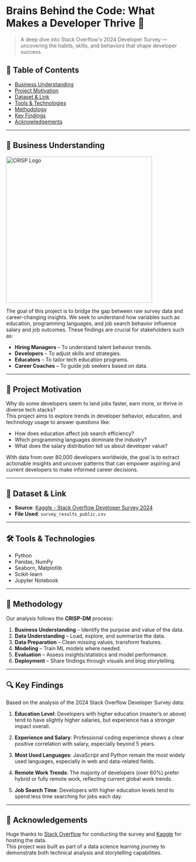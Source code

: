 # Brains Behind the Code: What Makes a Developer Thrive 🧠

> A deep dive into Stack Overflow's 2024 Developer Survey — uncovering the habits, skills, and behaviors that shape developer success.

## 📖 Table of Contents
- [Business Understanding](#business-understanding) 
- [Project Motivation](#project-motivation)  
- [Dataset & Link](#dataset--link)  
- [Tools & Technologies](#tools--technologies)  
- [Methodology](#methodology)    
- [Key Findings](#Key--Findings)
- [Acknowledgements](#acknowledgements)
---

## 💼 Business Understanding
<img src="https://github.com/mbenetti/CRISP-DM-Rossmann/blob/master/CRISP-DM.png" alt="CRISP Logo" width="400"/>


The goal of this project is to bridge the gap between raw survey data and career-changing insights. We seek to understand how variables such as education, programming languages, and job search behavior influence salary and job outcomes. These findings are crucial for stakeholders such as:

- **Hiring Managers** – To understand talent behavior trends.  
- **Developers** – To adjust skills and strategies.  
- **Educators** – To tailor tech education programs.  
- **Career Coaches** – To guide job seekers based on data.

---

## 🎯 Project Motivation

Why do some developers seem to land jobs faster, earn more, or thrive in diverse tech stacks?  
This project aims to explore trends in developer behavior, education, and technology usage to answer questions like:
- How does education affect job search efficiency?
- Which programming languages dominate the industry?
- What does the salary distribution tell us about developer value?

With data from over 80,000 developers worldwide, the goal is to extract actionable insights and uncover patterns that can empower aspiring and current developers to make informed career decisions.

---

## 📂 Dataset & Link

- **Source**: [Kaggle - Stack Overflow Developer Survey 2024](https://www.kaggle.com/datasets/berkayalan/stack-overflow-annual-developer-survey-2024?select=survey_results_public.csv)  
- **File Used**: `survey_results_public.csv`

---

## 🛠 Tools & Technologies

- Python  
- Pandas, NumPy  
- Seaborn, Matplotlib  
- Scikit-learn  
- Jupyter Notebook  

---

## 🔬 Methodology

Our analysis follows the **CRISP-DM** process:

1. **Business Understanding** – Identify the purpose and value of the data.  
2. **Data Understanding** – Load, explore, and summarize the data.  
3. **Data Preparation** – Clean missing values, transform features.  
4. **Modeling** – Train ML models where needed.  
5. **Evaluation** – Assess insights/statistics and model performance.  
6. **Deployment** – Share findings through visuals and blog storytelling.

---
## 🔍 Key Findings

Based on the analysis of the 2024 Stack Overflow Developer Survey data:

1. **Education Level**: Developers with higher education (master’s or above) tend to have slightly higher salaries, but experience has a stronger impact overall.

2. **Experience and Salary**: Professional coding experience shows a clear positive correlation with salary, especially beyond 5 years.

3. **Most Used Languages**: JavaScript and Python remain the most widely used languages, especially in web and data-related fields.

4. **Remote Work Trends**: The majority of developers (over 60%) prefer hybrid or fully remote work, reflecting current global work trends.

5. **Job Search Time**: Developers with higher education levels tend to spend less time searching for jobs each day.
   
---
## 🙏 Acknowledgements

Huge thanks to [Stack Overflow](https://stackoverflow.com/) for conducting the survey and [Kaggle](https://www.kaggle.com/) for hosting the data.  
This project was built as part of a data science learning journey to demonstrate both technical analysis and storytelling capabilities.

